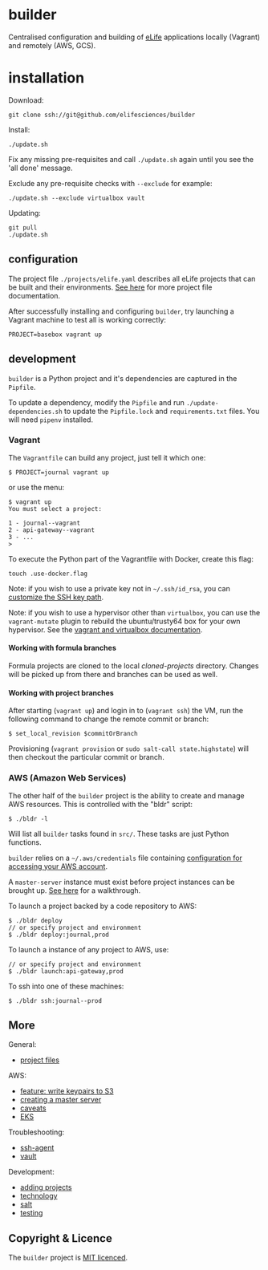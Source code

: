 # builder

Centralised configuration and building of [eLife](https://elifesciences.org) applications locally (Vagrant) and remotely (AWS, GCS).

# installation

Download:

	git clone ssh://git@github.com/elifesciences/builder

Install:

    ./update.sh

Fix any missing pre-requisites and call `./update.sh` again until you see the 'all done' message. 

Exclude any pre-requisite checks with `--exclude` for example:

    ./update.sh --exclude virtualbox vault

Updating:

    git pull
    ./update.sh

## configuration

The project file `./projects/elife.yaml` describes all eLife projects that can be built and their environments. 
[See here](docs/projects.md) for more project file documentation.

After successfully installing and configuring `builder`, try launching a Vagrant machine to test all is working correctly:

    PROJECT=basebox vagrant up

## development

`builder` is a Python project and it's dependencies are captured in the `Pipfile`. 

To update a dependency, modify the `Pipfile` and run `./update-dependencies.sh` to update the `Pipfile.lock` and 
`requirements.txt` files. You will need `pipenv` installed.

### Vagrant

The `Vagrantfile` can build any project, just tell it which one:

    $ PROJECT=journal vagrant up

or use the menu:

    $ vagrant up
    You must select a project:

    1 - journal--vagrant
    2 - api-gateway--vagrant
    3 - ...
    >

To execute the Python part of the Vagrantfile with Docker, create this flag:

```
touch .use-docker.flag
```

Note: if you wish to use a private key not in `~/.ssh/id_rsa`, you can [customize the SSH key path](docs/ssh-key.md).

Note: if you wish to use a hypervisor other than `virtualbox`, you can use the `vagrant-mutate` plugin
to rebuild the ubuntu/trusty64 box for your own hypervisor.  See the [vagrant and virtualbox documentation](docs/vagrant-and-virtualbox.md).

#### Working with formula branches

Formula projects are cloned to the local _cloned-projects_ directory. Changes will be picked up from there and branches can be used as well.

#### Working with project branches

After starting (`vagrant up`) and login in to (`vagrant ssh`) the VM, run the following command to change the remote commit or branch:

    $ set_local_revision $commitOrBranch

Provisioning (`vagrant provision` or `sudo salt-call state.highstate`) will then checkout the particular commit or branch.

### AWS (Amazon Web Services)

The other half of the `builder` project is the ability to create and manage AWS resources. This is controlled with the "bldr" script:

    $ ./bldr -l

Will list all `builder` tasks found in `src/`. These tasks are just Python functions.

`builder` relies on a `~/.aws/credentials` file containing [configuration for accessing your AWS account](https://aws.amazon.com/blogs/security/a-new-and-standardized-way-to-manage-credentials-in-the-aws-sdks/).

A `master-server` instance must exist before project instances can be brought up. [See here](docs/master-server.md) for a walkthrough.

To launch a project backed by a code repository to AWS:

    $ ./bldr deploy
    // or specify project and environment
    $ ./bldr deploy:journal,prod

To launch a instance of any project to AWS, use:

    // or specify project and environment
    $ ./bldr launch:api-gateway,prod

To ssh into one of these machines:

    $ ./bldr ssh:journal--prod

## More

General:
* [project files](docs/projects.md)

AWS:
* [feature: write keypairs to S3](docs/feature,write-keypairs-to-s3.md)
* [creating a master server](docs/master-server.md)
* [caveats](docs/caveats.md)
* [EKS](docs/eks.md)

Troubleshooting:

* [ssh-agent](docs/ssh-agent.md)
* [vault](docs/vault.md)

Development:

* [adding projects](docs/adding-projects.md)
* [technology](docs/tech.md)
* [salt](docs/salt.md)
* [testing](docs/testing.md)

## Copyright & Licence

The `builder` project is [MIT licenced](LICENCE.txt).
